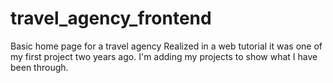 # travel_agency_frontend
Basic home page for a travel agency
Realized in a web tutorial it was one of my first project two years ago. I'm adding my projects to show what I have been through.
